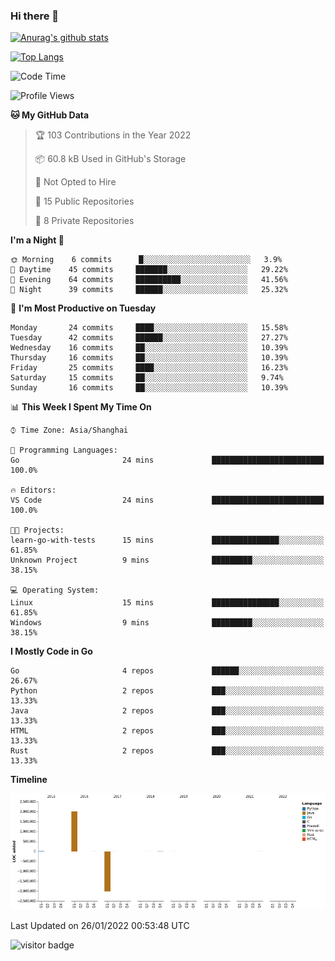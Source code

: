 ### Hi there 👋

<!--
**Akelio-zhang/akelio-zhang** is a ✨ _special_ ✨ repository because its `README.md` (this file) appears on your GitHub profile.

Here are some ideas to get you started:

- 🔭 I’m currently working on ...
- 🌱 I’m currently learning ...
- 👯 I’m looking to collaborate on ...
- 🤔 I’m looking for help with ...
- 💬 Ask me about ...
- 📫 How to reach me: ...
- 😄 Pronouns: ...
- ⚡ Fun fact: ...
-->

[![Anurag's github stats](https://github-readme-stats.vercel.app/api?username=akelio-zhang&show_icons=true&count_private=true)](https://github.com/anuraghazra/github-readme-stats)

[![Top Langs](https://github-readme-stats.vercel.app/api/top-langs/?username=akelio-zhang&layout=compact&hide=html)](https://github.com/anuraghazra/github-readme-stats)

<!--START_SECTION:waka-->
![Code Time](http://img.shields.io/badge/Code%20Time-25%20mins-blue)

![Profile Views](http://img.shields.io/badge/Profile%20Views-0-blue)

**🐱 My GitHub Data** 

> 🏆 103 Contributions in the Year 2022
 > 
> 📦 60.8 kB Used in GitHub's Storage 
 > 
> 🚫 Not Opted to Hire
 > 
> 📜 15 Public Repositories 
 > 
> 🔑 8 Private Repositories  
 > 
**I'm a Night 🦉** 

```text
🌞 Morning    6 commits      █░░░░░░░░░░░░░░░░░░░░░░░░   3.9% 
🌆 Daytime    45 commits     ███████░░░░░░░░░░░░░░░░░░   29.22% 
🌃 Evening    64 commits     ██████████░░░░░░░░░░░░░░░   41.56% 
🌙 Night      39 commits     ██████░░░░░░░░░░░░░░░░░░░   25.32%

```
📅 **I'm Most Productive on Tuesday** 

```text
Monday       24 commits     ████░░░░░░░░░░░░░░░░░░░░░   15.58% 
Tuesday      42 commits     ██████░░░░░░░░░░░░░░░░░░░   27.27% 
Wednesday    16 commits     ██░░░░░░░░░░░░░░░░░░░░░░░   10.39% 
Thursday     16 commits     ██░░░░░░░░░░░░░░░░░░░░░░░   10.39% 
Friday       25 commits     ████░░░░░░░░░░░░░░░░░░░░░   16.23% 
Saturday     15 commits     ██░░░░░░░░░░░░░░░░░░░░░░░   9.74% 
Sunday       16 commits     ██░░░░░░░░░░░░░░░░░░░░░░░   10.39%

```


📊 **This Week I Spent My Time On** 

```text
⌚︎ Time Zone: Asia/Shanghai

💬 Programming Languages: 
Go                       24 mins             █████████████████████████   100.0%

🔥 Editors: 
VS Code                  24 mins             █████████████████████████   100.0%

🐱‍💻 Projects: 
learn-go-with-tests      15 mins             ███████████████░░░░░░░░░░   61.85% 
Unknown Project          9 mins              █████████░░░░░░░░░░░░░░░░   38.15%

💻 Operating System: 
Linux                    15 mins             ███████████████░░░░░░░░░░   61.85% 
Windows                  9 mins              █████████░░░░░░░░░░░░░░░░   38.15%

```

**I Mostly Code in Go** 

```text
Go                       4 repos             ██████░░░░░░░░░░░░░░░░░░░   26.67% 
Python                   2 repos             ███░░░░░░░░░░░░░░░░░░░░░░   13.33% 
Java                     2 repos             ███░░░░░░░░░░░░░░░░░░░░░░   13.33% 
HTML                     2 repos             ███░░░░░░░░░░░░░░░░░░░░░░   13.33% 
Rust                     2 repos             ███░░░░░░░░░░░░░░░░░░░░░░   13.33%

```


**Timeline**

![Chart not found](https://raw.githubusercontent.com/Akelio-zhang/Akelio-zhang/master/charts/bar_graph.png) 


 Last Updated on 26/01/2022 00:53:48 UTC
<!--END_SECTION:waka-->

![visitor badge](https://visitor-badge.glitch.me/badge?page_id=akelio-zhang.README.md)
